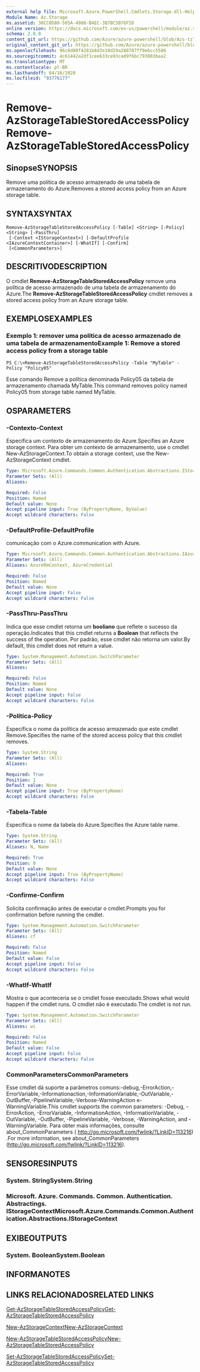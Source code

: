 ```yaml
---
external help file: Microsoft.Azure.PowerShell.Cmdlets.Storage.dll-Help.xml
Module Name: Az.Storage
ms.assetid: 30CC0D80-505A-4988-B4EC-3B7BC5B76F5D
online version: https://docs.microsoft.com/en-us/powershell/module/az.storage/remove-azstoragetablestoredaccesspolicy
schema: 2.0.0
content_git_url: https://github.com/Azure/azure-powershell/blob/Azs-tzl/src/Storage/Storage.Management/help/Remove-AzStorageTableStoredAccessPolicy.md
original_content_git_url: https://github.com/Azure/azure-powershell/blob/Azs-tzl/src/Storage/Storage.Management/help/Remove-AzStorageTableStoredAccessPolicy.md
ms.openlocfilehash: 96c6d80f4281b8d3e10d29a288787ff9ebcc5586
ms.sourcegitcommit: 4c61442a2df1cee633ce93cad9f6bc793803baa2
ms.translationtype: MT
ms.contentlocale: pt-BR
ms.lasthandoff: 04/16/2020
ms.locfileid: "93776177"
---
```

# <span data-ttu-id="e466b-101">Remove-AzStorageTableStoredAccessPolicy</span><span class="sxs-lookup"><span data-stu-id="e466b-101">Remove-AzStorageTableStoredAccessPolicy</span></span>

## <span data-ttu-id="e466b-102">Sinopse</span><span class="sxs-lookup"><span data-stu-id="e466b-102">SYNOPSIS</span></span>
<span data-ttu-id="e466b-103">Remove uma política de acesso armazenado de uma tabela de armazenamento do Azure.</span><span class="sxs-lookup"><span data-stu-id="e466b-103">Removes a stored access policy from an Azure storage table.</span></span>

## <span data-ttu-id="e466b-104">SYNTAX</span><span class="sxs-lookup"><span data-stu-id="e466b-104">SYNTAX</span></span>

```
Remove-AzStorageTableStoredAccessPolicy [-Table] <String> [-Policy] <String> [-PassThru]
 [-Context <IStorageContext>] [-DefaultProfile <IAzureContextContainer>] [-WhatIf] [-Confirm]
 [<CommonParameters>]
```

## <span data-ttu-id="e466b-105">DESCRITIVO</span><span class="sxs-lookup"><span data-stu-id="e466b-105">DESCRIPTION</span></span>
<span data-ttu-id="e466b-106">O cmdlet **Remove-AzStorageTableStoredAccessPolicy** remove uma política de acesso armazenado de uma tabela de armazenamento do Azure.</span><span class="sxs-lookup"><span data-stu-id="e466b-106">The **Remove-AzStorageTableStoredAccessPolicy** cmdlet removes a stored access policy from an Azure storage table.</span></span>

## <span data-ttu-id="e466b-107">EXEMPLOS</span><span class="sxs-lookup"><span data-stu-id="e466b-107">EXAMPLES</span></span>

### <span data-ttu-id="e466b-108">Exemplo 1: remover uma política de acesso armazenado de uma tabela de armazenamento</span><span class="sxs-lookup"><span data-stu-id="e466b-108">Example 1: Remove a stored access policy from a storage table</span></span>
```
PS C:\>Remove-AzStorageTableStoredAccessPolicy -Table "MyTable" -Policy "Policy05"
```

<span data-ttu-id="e466b-109">Esse comando Remove a política denominada Policy05 da tabela de armazenamento chamada MyTable.</span><span class="sxs-lookup"><span data-stu-id="e466b-109">This command removes policy named Policy05 from storage table named MyTable.</span></span>

## <span data-ttu-id="e466b-110">OS</span><span class="sxs-lookup"><span data-stu-id="e466b-110">PARAMETERS</span></span>

### <span data-ttu-id="e466b-111">-Contexto</span><span class="sxs-lookup"><span data-stu-id="e466b-111">-Context</span></span>
<span data-ttu-id="e466b-112">Especifica um contexto de armazenamento do Azure.</span><span class="sxs-lookup"><span data-stu-id="e466b-112">Specifies an Azure storage context.</span></span>
<span data-ttu-id="e466b-113">Para obter um contexto de armazenamento, use o cmdlet New-AzStorageContext.</span><span class="sxs-lookup"><span data-stu-id="e466b-113">To obtain a storage context, use the New-AzStorageContext cmdlet.</span></span>

```yaml
Type: Microsoft.Azure.Commands.Common.Authentication.Abstractions.IStorageContext
Parameter Sets: (All)
Aliases:

Required: False
Position: Named
Default value: None
Accept pipeline input: True (ByPropertyName, ByValue)
Accept wildcard characters: False
```

### <span data-ttu-id="e466b-114">-DefaultProfile</span><span class="sxs-lookup"><span data-stu-id="e466b-114">-DefaultProfile</span></span>
<span data-ttu-id="e466b-115">comunicação com o Azure.</span><span class="sxs-lookup"><span data-stu-id="e466b-115">communication with Azure.</span></span>

```yaml
Type: Microsoft.Azure.Commands.Common.Authentication.Abstractions.IAzureContextContainer
Parameter Sets: (All)
Aliases: AzureRmContext, AzureCredential

Required: False
Position: Named
Default value: None
Accept pipeline input: False
Accept wildcard characters: False
```

### <span data-ttu-id="e466b-116">-PassThru</span><span class="sxs-lookup"><span data-stu-id="e466b-116">-PassThru</span></span>
<span data-ttu-id="e466b-117">Indica que esse cmdlet retorna um **booliano** que reflete o sucesso da operação.</span><span class="sxs-lookup"><span data-stu-id="e466b-117">Indicates that this cmdlet returns a **Boolean** that reflects the success of the operation.</span></span>
<span data-ttu-id="e466b-118">Por padrão, esse cmdlet não retorna um valor.</span><span class="sxs-lookup"><span data-stu-id="e466b-118">By default, this cmdlet does not return a value.</span></span>

```yaml
Type: System.Management.Automation.SwitchParameter
Parameter Sets: (All)
Aliases:

Required: False
Position: Named
Default value: None
Accept pipeline input: False
Accept wildcard characters: False
```

### <span data-ttu-id="e466b-119">-Política</span><span class="sxs-lookup"><span data-stu-id="e466b-119">-Policy</span></span>
<span data-ttu-id="e466b-120">Especifica o nome da política de acesso armazenado que este cmdlet Remove.</span><span class="sxs-lookup"><span data-stu-id="e466b-120">Specifies the name of the stored access policy that this cmdlet removes.</span></span>

```yaml
Type: System.String
Parameter Sets: (All)
Aliases:

Required: True
Position: 1
Default value: None
Accept pipeline input: True (ByPropertyName)
Accept wildcard characters: False
```

### <span data-ttu-id="e466b-121">-Tabela</span><span class="sxs-lookup"><span data-stu-id="e466b-121">-Table</span></span>
<span data-ttu-id="e466b-122">Especifica o nome da tabela do Azure.</span><span class="sxs-lookup"><span data-stu-id="e466b-122">Specifies the Azure table name.</span></span>

```yaml
Type: System.String
Parameter Sets: (All)
Aliases: N, Name

Required: True
Position: 0
Default value: None
Accept pipeline input: True (ByPropertyName)
Accept wildcard characters: False
```

### <span data-ttu-id="e466b-123">-Confirme</span><span class="sxs-lookup"><span data-stu-id="e466b-123">-Confirm</span></span>
<span data-ttu-id="e466b-124">Solicita confirmação antes de executar o cmdlet.</span><span class="sxs-lookup"><span data-stu-id="e466b-124">Prompts you for confirmation before running the cmdlet.</span></span>

```yaml
Type: System.Management.Automation.SwitchParameter
Parameter Sets: (All)
Aliases: cf

Required: False
Position: Named
Default value: False
Accept pipeline input: False
Accept wildcard characters: False
```

### <span data-ttu-id="e466b-125">-WhatIf</span><span class="sxs-lookup"><span data-stu-id="e466b-125">-WhatIf</span></span>
<span data-ttu-id="e466b-126">Mostra o que aconteceria se o cmdlet fosse executado.</span><span class="sxs-lookup"><span data-stu-id="e466b-126">Shows what would happen if the cmdlet runs.</span></span>
<span data-ttu-id="e466b-127">O cmdlet não é executado.</span><span class="sxs-lookup"><span data-stu-id="e466b-127">The cmdlet is not run.</span></span>

```yaml
Type: System.Management.Automation.SwitchParameter
Parameter Sets: (All)
Aliases: wi

Required: False
Position: Named
Default value: False
Accept pipeline input: False
Accept wildcard characters: False
```

### <span data-ttu-id="e466b-128">CommonParameters</span><span class="sxs-lookup"><span data-stu-id="e466b-128">CommonParameters</span></span>
<span data-ttu-id="e466b-129">Esse cmdlet dá suporte a parâmetros comuns:-debug,-ErrorAction,-ErrorVariable,-Informationaction,-InformationVariable,-OutVariable,-OutBuffer,-PipelineVariable,-Verbose-WarningAction e-WarningVariable.</span><span class="sxs-lookup"><span data-stu-id="e466b-129">This cmdlet supports the common parameters: -Debug, -ErrorAction, -ErrorVariable, -InformationAction, -InformationVariable, -OutVariable, -OutBuffer, -PipelineVariable, -Verbose, -WarningAction, and -WarningVariable.</span></span> <span data-ttu-id="e466b-130">Para obter mais informações, consulte about_CommonParameters ( http://go.microsoft.com/fwlink/?LinkID=113216) .</span><span class="sxs-lookup"><span data-stu-id="e466b-130">For more information, see about_CommonParameters (http://go.microsoft.com/fwlink/?LinkID=113216).</span></span>

## <span data-ttu-id="e466b-131">SENSORES</span><span class="sxs-lookup"><span data-stu-id="e466b-131">INPUTS</span></span>

### <span data-ttu-id="e466b-132">System. String</span><span class="sxs-lookup"><span data-stu-id="e466b-132">System.String</span></span>

### <span data-ttu-id="e466b-133">Microsoft. Azure. Commands. Common. Authentication. Abstractings. IStorageContext</span><span class="sxs-lookup"><span data-stu-id="e466b-133">Microsoft.Azure.Commands.Common.Authentication.Abstractions.IStorageContext</span></span>

## <span data-ttu-id="e466b-134">EXIBE</span><span class="sxs-lookup"><span data-stu-id="e466b-134">OUTPUTS</span></span>

### <span data-ttu-id="e466b-135">System. Boolean</span><span class="sxs-lookup"><span data-stu-id="e466b-135">System.Boolean</span></span>

## <span data-ttu-id="e466b-136">INFORMA</span><span class="sxs-lookup"><span data-stu-id="e466b-136">NOTES</span></span>

## <span data-ttu-id="e466b-137">LINKS RELACIONADOS</span><span class="sxs-lookup"><span data-stu-id="e466b-137">RELATED LINKS</span></span>

[<span data-ttu-id="e466b-138">Get-AzStorageTableStoredAccessPolicy</span><span class="sxs-lookup"><span data-stu-id="e466b-138">Get-AzStorageTableStoredAccessPolicy</span></span>](./Get-AzStorageTableStoredAccessPolicy.md)

[<span data-ttu-id="e466b-139">New-AzStorageContext</span><span class="sxs-lookup"><span data-stu-id="e466b-139">New-AzStorageContext</span></span>](./New-AzStorageContext.md)

[<span data-ttu-id="e466b-140">New-AzStorageTableStoredAccessPolicy</span><span class="sxs-lookup"><span data-stu-id="e466b-140">New-AzStorageTableStoredAccessPolicy</span></span>](./New-AzStorageTableStoredAccessPolicy.md)

[<span data-ttu-id="e466b-141">Set-AzStorageTableStoredAccessPolicy</span><span class="sxs-lookup"><span data-stu-id="e466b-141">Set-AzStorageTableStoredAccessPolicy</span></span>](./Set-AzStorageTableStoredAccessPolicy.md)
